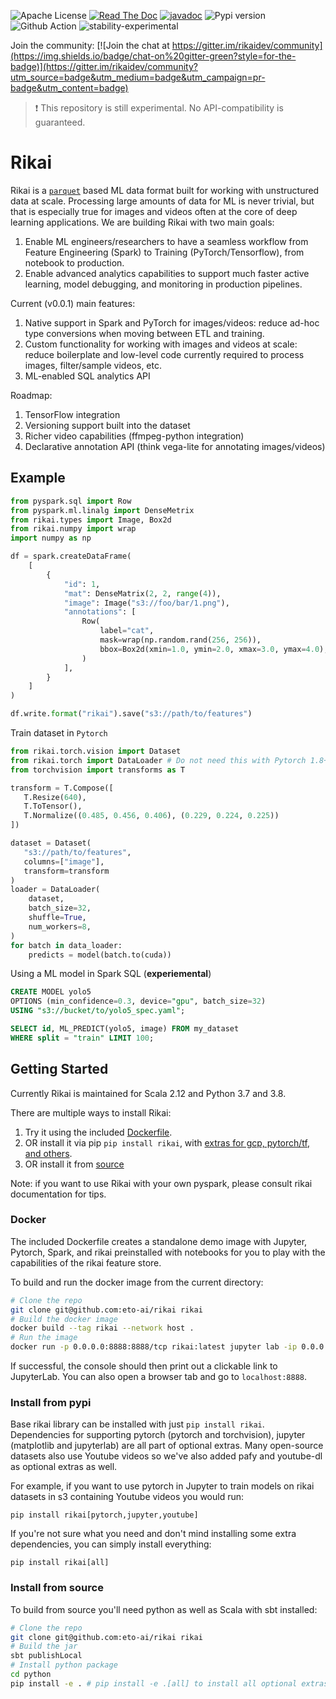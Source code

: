 ![Apache License](https://img.shields.io/github/license/eto-ai/rikai?style=for-the-badge)
[![Read The Doc](https://img.shields.io/readthedocs/rikai?style=for-the-badge)](https://rikai.readthedocs.io/)
[![javadoc](https://javadoc.io/badge2/ai.eto/rikai_2.12/javadoc.svg?style=for-the-badge)](https://javadoc.io/doc/ai.eto/rikai_2.12)
![Pypi version](https://img.shields.io/pypi/v/rikai?style=for-the-badge)
![Github Action](https://img.shields.io/github/workflow/status/eto-ai/rikai/Python?style=for-the-badge)
![stability-experimental](https://img.shields.io/badge/stability-experimental-orange.svg?style=for-the-badge)


Join the community:
[![Join the chat at https://gitter.im/rikaidev/community](https://img.shields.io/badge/chat-on%20gitter-green?style=for-the-badge)](https://gitter.im/rikaidev/community?utm_source=badge&utm_medium=badge&utm_campaign=pr-badge&utm_content=badge)

> :heavy_exclamation_mark: This repository is still experimental. No API-compatibility is guaranteed.

# Rikai

Rikai is a [`parquet`](https://parquet.apache.org/) based ML data format built for working with
unstructured data at scale. Processing large amounts of data for ML is never trivial, but that
is especially true for images and videos often at the core of deep learning applications. We are
building Rikai with two main goals:
1. Enable ML engineers/researchers to have a seamless workflow from Feature Engineering (Spark) to Training (PyTorch/Tensorflow),
   from notebook to production.
2. Enable advanced analytics capabilities to support much faster active learning, model debugging,
   and monitoring in production pipelines.

Current (v0.0.1) main features:
1. Native support in Spark and PyTorch for images/videos: reduce ad-hoc type
   conversions when moving between ETL and training.
2. Custom functionality for working with images and videos at scale: reduce boilerplate and
   low-level code currently required to process images, filter/sample videos, etc.
3. ML-enabled SQL analytics API

Roadmap:
1. TensorFlow integration
2. Versioning support built into the dataset
3. Richer video capabilities (ffmpeg-python integration)
4. Declarative annotation API (think vega-lite for annotating images/videos)

## Example

```python
from pyspark.sql import Row
from pyspark.ml.linalg import DenseMetrix
from rikai.types import Image, Box2d
from rikai.numpy import wrap
import numpy as np

df = spark.createDataFrame(
    [
        {
            "id": 1,
            "mat": DenseMatrix(2, 2, range(4)),
            "image": Image("s3://foo/bar/1.png"),
            "annotations": [
                Row(
                    label="cat",
                    mask=wrap(np.random.rand(256, 256)),
                    bbox=Box2d(xmin=1.0, ymin=2.0, xmax=3.0, ymax=4.0),
                )
            ],
        }
    ]
)

df.write.format("rikai").save("s3://path/to/features")
```

Train dataset in `Pytorch`

```python
from rikai.torch.vision import Dataset
from rikai.torch import DataLoader # Do not need this with Pytorch 1.8+
from torchvision import transforms as T

transform = T.Compose([
   T.Resize(640),
   T.ToTensor(),
   T.Normalize((0.485, 0.456, 0.406), (0.229, 0.224, 0.225))
])

dataset = Dataset(
   "s3://path/to/features",
   columns=["image"],
   transform=transform
)
loader = DataLoader(
    dataset,
    batch_size=32,
    shuffle=True,
    num_workers=8,
)
for batch in data_loader:
    predicts = model(batch.to(cuda))
```

Using a ML model in Spark SQL (**experiemental**)

```sql
CREATE MODEL yolo5
OPTIONS (min_confidence=0.3, device="gpu", batch_size=32)
USING "s3://bucket/to/yolo5_spec.yaml";

SELECT id, ML_PREDICT(yolo5, image) FROM my_dataset
WHERE split = "train" LIMIT 100;
```


## Getting Started

Currently Rikai is maintained for <a name="VersionMatrix"></a>Scala 2.12 and Python 3.7 and 3.8.

There are multiple ways to install Rikai:

1. Try it using the included [Dockerfile](#Docker).
2. OR install it via pip `pip install rikai`, with
   [extras for gcp, pytorch/tf, and others](#Extras).
3. OR install it from [source](#Source)

Note: if you want to use Rikai with your own pyspark, please consult rikai documentation for tips.

### <a name="Docker"></a>Docker

The included Dockerfile creates a standalone demo image with
Jupyter, Pytorch, Spark, and rikai preinstalled with notebooks for you
to play with the capabilities of the rikai feature store.

To build and run the docker image from the current directory:
```bash
# Clone the repo
git clone git@github.com:eto-ai/rikai rikai
# Build the docker image
docker build --tag rikai --network host .
# Run the image
docker run -p 0.0.0.0:8888:8888/tcp rikai:latest jupyter lab -ip 0.0.0.0 --port 8888
```

If successful, the console should then print out a clickable link to JupyterLab. You can also
open a browser tab and go to `localhost:8888`.

### <a name="Extras"></a>Install from pypi

Base rikai library can be installed with just `pip install rikai`. Dependencies for supporting
pytorch (pytorch and torchvision), jupyter (matplotlib and jupyterlab) are all part of
optional extras. Many open-source datasets also use Youtube videos so we've also added pafy and
youtube-dl as optional extras as well.

For example, if you want to use pytorch in Jupyter to train models on rikai datasets in s3
containing Youtube videos you would run:

`pip install rikai[pytorch,jupyter,youtube]`

If you're not sure what you need and don't mind installing some extra dependencies, you can
simply install everything:

`pip install rikai[all]`

### <a name="Source"></a>Install from source

To build from source you'll need python as well as Scala with sbt installed:

```bash
# Clone the repo
git clone git@github.com:eto-ai/rikai rikai
# Build the jar
sbt publishLocal
# Install python package
cd python
pip install -e . # pip install -e .[all] to install all optional extras (see "Install from pypi")
```
